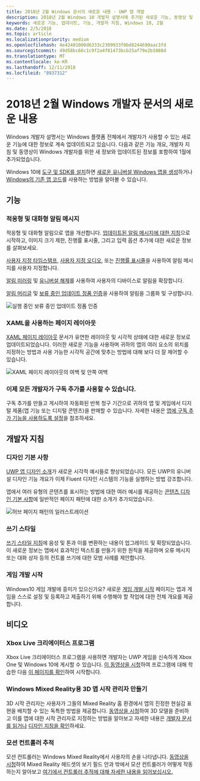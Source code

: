 ```yaml
---
title: 2018년 2월 Windows 문서의 새로운 내용 - UWP 앱 개발
description: 2018년 2월 Windows 10 개발자 설명서에 추가된 새로운 기능, 동영상 및 개발자 지침
keywords: 새로운 기능, 업데이트, 기능, 개발자 지침, Windows 10, 2월
ms.date: 2/5/2018
ms.topic: article
ms.localizationpriority: medium
ms.openlocfilehash: 4e42401000d6333c2309933f0bd8244690aac3fd
ms.sourcegitcommit: 49d58bc66c1c9f2a4f81473bcb25af79e2b1088d
ms.translationtype: MT
ms.contentlocale: ko-KR
ms.lasthandoff: 12/11/2018
ms.locfileid: "8937312"
---
```

# <a name="whats-new-in-the-windows-developer-docs-in-february-2018"></a>2018년 2월 Windows 개발자 문서의 새로운 내용

Windows 개발자 설명서는 Windows 플랫폼 전체에서 개발자가 사용할 수 있는 새로운 기능에 대한 정보로 계속 업데이트되고 있습니다. 다음과 같은 기능 개요, 개발자 지침 및 동영상이 Windows 개발자를 위한 새 정보와 업데이트된 정보를 포함하여 1월에 추가되었습니다.

Windows 10에 [도구 및 SDK를 설치](http://go.microsoft.com/fwlink/?LinkId=821431)하면 [새로운 유니버설 Windows 앱을 생성](../get-started/create-uwp-apps.md)하거나 [Windows의 기존 앱 코드](../porting/index.md)를 사용하는 방법을 알아볼 수 있습니다.


## <a name="features"></a>기능

### <a name="adaptive-and-interactive-toast-notifications"></a>적응형 및 대화형 알림 메시지

적응형 및 대화형 알림으로 앱을 개선합니다. [업데이트된 알림 메시지에 대한 지침](../design/shell/tiles-and-notifications/adaptive-interactive-toasts.md)으로 시작하고, 이미지 크기 제한, 진행률 표시줄, 그리고 입력 옵션 추가에 대한 새로운 정보를 살펴보세요.

[사용자 지정 타임스탬프](../design/shell/tiles-and-notifications/custom-timestamps-on-toasts.md), [사용자 지정 오디오](../design/shell/tiles-and-notifications/custom-audio-on-toasts.md), 또는 [진행률 표시줄](../design/shell/tiles-and-notifications/toast-progress-bar.md)을 사용하여 알림 메시지를 사용자 지정합니다.

[알림 미러링](../design/shell/tiles-and-notifications/notification-mirroring.md) 및 [유니버설 해제](../design/shell/tiles-and-notifications/universal-dismiss.md)를 사용하여 사용자의 디바이스로 알림을 확장합니다.

[알림 머리글](../design/shell/tiles-and-notifications/toast-headers.md) 및 [보류 중인 업데이트 정품 인증](../design/shell/tiles-and-notifications/toast-pending-update.md)을 사용하여 알림을 그룹화 및 구성합니다.

![실행 중인 보류 중인 업데이트 정품 인증](../design/shell/tiles-and-notifications/images/toast-pendingupdate.gif)

### <a name="page-layouts-with-xaml"></a>XAML을 사용하는 페이지 레이아웃

[XAML 페이지 레이아웃](../design/layout/layouts-with-xaml.md) 문서가 유연한 레이아웃 및 시각적 상태에 대한 새로운 정보로 업데이트되었습니다. 이러한 새로운 기능을 사용하며 귀하의 앱의 여러 요소의 위치를 지정하는 방법과 사용 가능한 시각적 공간에 맞추는 방법에 대해 보다 더 잘 제어할 수 있습니다.

![XAML 페이지 레이아웃의 여백 및 안쪽 여백](../design/layout/images/xaml-layout-margins-padding.png)

### <a name="subscription-add-ons-are-now-available-to-all-developers"></a>이제 모든 개발자가 구독 추가를 사용할 수 있습니다.

구독 추가를 만들고 게시하여 자동화된 반복 청구 기간으로 귀하의 앱 및 게임에서 디지털 제품(앱 기능 또는 디지털 콘텐츠)을 판매할 수 있습니다. 자세한 내용은 [앱에 구독 추가 기능을 사용하도록 설정](../monetize/enable-subscription-add-ons-for-your-app.md)을 참조하세요.

## <a name="developer-guidance"></a>개발자 지침

### <a name="design-basics"></a>디자인 기본 사항

[UWP 앱 디자인 소개](../design/basics/design-and-ui-intro.md)가 새로운 시각적 예시들로 향상되었습니다. 모든 UWP의 유니버설 디자인 기능 개요가 이제 Fluent 디자인 시스템의 기능을 실행하는 방법 강조합니다.

앱에서 여러 유형의 콘텐츠를 표시하는 방법에 대한 여러 예시를 제공하는 [콘텐츠 디자인 기본 사항](../design/basics/content-basics.md)에 일반적인 페이지 패턴에 대한 소개가 추가되었습니다.

![허브 페이지 패턴의 일러스트레이션](../design/basics/images/hub.png)

### <a name="writing-style"></a>쓰기 스타일

[쓰기 스타일 지침](../design/style/writing-style.md)에 음성 및 톤과 이를 변환하는 내용이 업그레이드 및 확장되었습니다. 이 새로운 정보는 앱에서 효과적인 텍스트를 만들기 위한 원칙을 제공하며 오류 메시지 또는 대화 상자 등의 컨트롤 쓰기에 대한 모범 사례를 제안합니다.

### <a name="getting-started-for-game-development"></a>게임 개발 시작

Windows10 게임 개발에 흥미가 있으신가요? 새로운 [게임 개발 시작](../gaming/getting-started.md) 페이지는 앱과 게임을 스스로 설정 및 등록하고 제출하기 위해 수행해야 할 작업에 대한 전체 개요를 제공 합니다.

## <a name="videos"></a>비디오

### <a name="xbox-live-creators-program"></a>Xbox Live 크리에이터스 프로그램

Xbox Live 크리에이터스 프로그램을 사용하면 개발자는 UWP 게임을 신속하게 Xbox One 및 Windows 10에 게시할 수 있습니다. [이 동영상을 시청](https://www.youtube.com/watch?v=zpFfHHBkVq4)하여 프로그램에 대해 학습한 다음 [이 페이지를 확인](https://www.xbox.com/developers/creators-program)하여 시작합니다.

### <a name="creating-3d-app-launchers-for-windows-mixed-reality"></a>Windows Mixed Reality용 3D 앱 시작 관리자 만들기

3D 시작 관리자는 사용자가 그들의 Mixed Reality 홈 환경에서 앱의 진정한 현실감 표현을 배치할 수 있는 독특한 방법을 제공합니다. [동영상을 시청](https://www.youtube.com/watch?v=TxIslHsEXno)하여 3D 모델을 준비하고 이를 앱에 대한 시작 관리자로 지정하는 방법을 알아보고 자세한 내용은 [개발자 문서를 읽거나](https://developer.microsoft.com/windows/mixed-reality/implementing_3d_app_launchers) [디자인 지침을 확인](https://developer.microsoft.com/windows/mixed-reality/3d_app_launcher_design_guidance)하세요.

### <a name="motion-controller-tracking"></a>모션 컨트롤러 추적

모션 컨트롤러는 Windows Mixed Reality에서 사용자의 손을 나타냅니다. [동영상을 시청](https://www.youtube.com/watch?v=rkDpRllbLII)하여 Mixed Reality 헤드셋의 보기 필드 안과 밖에서 모션 컨트롤러가 어떻게 작동하는지 알아보고 [여기에서 컨트롤러 추적에 대해 자세한 내용을 읽어보십시오.](https://developer.microsoft.com/windows/mixed-reality/motion_controllers#controller_tracking_state%E2%80%9D)